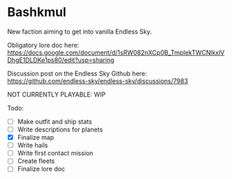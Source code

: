 # Bashkmul
 New faction aiming to get into vanilla Endless Sky. 

 Obligatory lore doc here: https://docs.google.com/document/d/1sRW082nXCp0B_TmpIekTWCNlkxlVDhgE1DLDKe1ps80/edit?usp=sharing
 
 Discussion post on the Endless Sky Github here: https://github.com/endless-sky/endless-sky/discussions/7983
 
 NOT CURRENTLY PLAYABLE: WIP
 
 Todo:
- [ ] Make outfit and ship stats
- [ ] Write descriptions for planets
- [X] Finalize map
- [ ] Write hails
- [ ] Write first contact mission
- [ ] Create fleets
- [ ] Finalize lore doc
